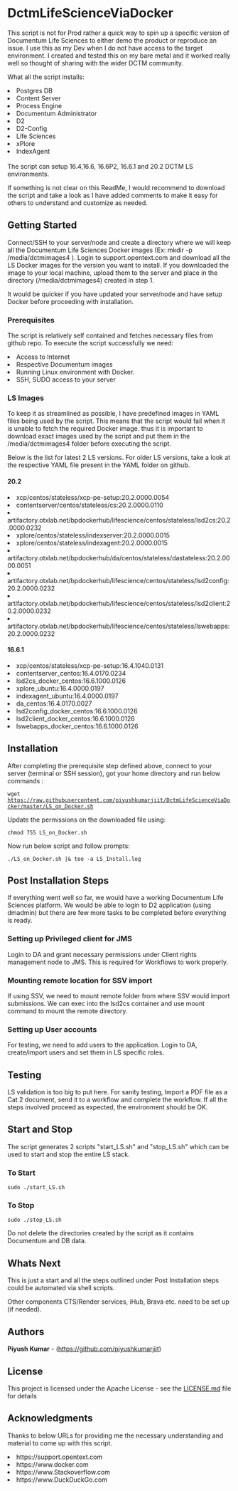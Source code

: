 # DctmLifeScienceViaDocker

This script is not for Prod rather a quick way to spin up a specific version of Documentum Life Sciences to either demo the product or reproduce an issue.
I use this as my Dev when I do not have access to the target environment.
I created and tested this on my bare metal and it worked really well so thought of sharing with the wider DCTM community.

What all the script installs:
<li>Postgres DB</li>
<li>Content Server</li>
<li>Process Engine</li>
<li>Documentum Administrator</li>
<li>D2</li>
<li>D2-Config</li>
<li>Life Sciences</li>
<li>xPlore</li>
<li>IndexAgent</li>

<br/>
The script can setup 16.4,16.6, 16.6P2, 16.6.1 and 20.2 DCTM LS environments.

If something is not clear on this ReadMe, I would recommend to download the script and take a look as I have added comments to make it easy for others to understand and customize as needed.

## Getting Started

Connect/SSH to your server/node and create a directory where we will keep all the Documentum Life Sciences Docker images (Ex: mkdir -p /media/dctmimages4 ).
Login to support.opentext.com and download all the LS Docker images for the version you want to install.
If you downloaded the image to your local machine, upload them to the server and place in the directory (/media/dctmimages4) created in step 1.

It would be quicker if you have updated your server/node and have setup Docker before proceeding with installation.

### Prerequisites
The script is relatively self contained and fetches necessary files from github repo. To execute the script successfully we need:

<li>Access to Internet</li>
<li>Respective Documentum images</li>
<li>Running Linux environment with Docker.</li>
<li>SSH, SUDO access to your server</li>



### LS Images
To keep it as streamlined as possible, I have predefined images in YAML files being used by the script.
This means that the script would fail when it is unable to fetch the required Docker image.
thus it is important to download exact images used by the script and put them in the /media/dctmimages4 folder before executing the script.

Below is the list for latest 2 LS versions. 
For older LS versions, take a look at the respective YAML file present in the YAML folder on github.
#### 20.2
<li>xcp/centos/stateless/xcp-pe-setup:20.2.0000.0054</li>
<li>contentserver/centos/stateless/cs:20.2.0000.0110</li>
<li>artifactory.otxlab.net/bpdockerhub/lifescience/centos/stateless/lsd2cs:20.2.0000.0232</li>
<li>xplore/centos/stateless/indexserver:20.2.0000.0015</li>
<li>xplore/centos/stateless/indexagent:20.2.0000.0015</li>
<li>artifactory.otxlab.net/bpdockerhub/da/centos/stateless/dastateless:20.2.0000.0051</li>
<li>artifactory.otxlab.net/bpdockerhub/lifescience/centos/stateless/lsd2config:20.2.0000.0232</li>
<li>artifactory.otxlab.net/bpdockerhub/lifescience/centos/stateless/lsd2client:20.2.0000.0232</li>
<li>artifactory.otxlab.net/bpdockerhub/lifescience/centos/stateless/lswebapps:20.2.0000.0232</li>

#### 16.6.1
<li>xcp/centos/stateless/xcp-pe-setup:16.4.1040.0131</li>
<li>contentserver_centos:16.4.0170.0234</li>
<li>lsd2cs_docker_centos:16.6.1000.0126</li>
<li>xplore_ubuntu:16.4.0000.0197</li>
<li>indexagent_ubuntu:16.4.0000.0197</li>
<li>da_centos:16.4.0170.0027</li>
<li>lsd2config_docker_centos:16.6.1000.0126</li>
<li>lsd2client_docker_centos:16.6.1000.0126</li>
<li>lswebapps_docker_centos:16.6.1000.0126</li>


## Installation

After completing the prerequisite step defined above, connect to your server (terminal or SSH session), got your home directory and run below commands  :

<code>wget https://raw.githubusercontent.com/piyushkumarjiit/DctmLifeScienceViaDocker/master/LS_on_Docker.sh</code>

Update the permissions on the downloaded file using:

<code>chmod 755 LS_on_Docker.sh</code>

Now run below script and follow prompts:

<code>./LS_on_Docker.sh |& tee -a LS_Install.log</code>


## Post Installation Steps
If everything went well so far, we would have a working Documentum Life Sciences platform.
We would be able to login to D2 application (using dmadmin) but there are few more tasks to be completed before everything is ready.

### Setting up Privileged client for JMS
Login to DA and grant necessary permissions under Client rights management node to JMS. This is required for Workflows to work properly.

### Mounting remote location for SSV import
If using SSV, we need to mount remote folder from where SSV would import submissions.
We can exec into the lsd2cs container and use mount command to mount the remote directory.

### Setting up User accounts
For testing, we need to add users to the application. 
Login to DA, create/import users and set them in LS specific roles.


## Testing
LS validation is too big to put here.
For sanity testing, Import a PDF file as a Cat 2 document, send it to a workflow and complete the workflow.
If all the steps involved proceed as expected, the environment should be OK.

## Start and Stop
The script generates 2 scripts "start_LS.sh" and "stop_LS.sh" which can be used to start and stop the entire LS stack.
### To Start
<code>sudo ./start_LS.sh</code>
### To Stop
<code>sudo ./stop_LS.sh</code>

Do not delete the directories created by the script as it contains Documentum and DB data.

## Whats Next
This is just a start and all the steps outlined under Post Installation steps could be automated via shell scripts.

Other components CTS/Render services, iHub, Brava etc. need to be set up (if needed).


## Authors
**Piyush Kumar** - (https://github.com/piyushkumarjiit)

## License
This project is licensed under the Apache License - see the [LICENSE.md](LICENSE.md) file for details

## Acknowledgments
Thanks to below URLs for providing me the necessary understanding and material to come up with this script.
<li>https://support.opentext.com </li>
<li>https://www.docker.com</li>
<li>https://www.Stackoverflow.com</li>
<li>https://www.DuckDuckGo.com</li>

